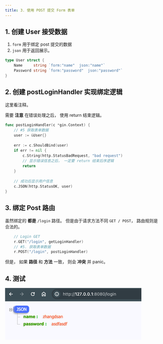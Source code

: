 ```yaml
---
title: 3. 使用 POST 提交 Form 表单
---
```



## 1. 创建 User 接受数据

1. `form` 用于绑定 post 提交的数据
2. `json` 用于返回展示。

```go
type User struct {
	Name     string `form:"name"  json:"name"`
	Password string `form:"password"  json:"password"`
}
```

## 2. 创建 postLoginHandler 实现绑定逻辑

这里看注释。

需要 **注意** 在错误处理之后， 使用 return 结束逻辑。

```go
func postLoginHandler(c *gin.Context) {
	// #5 获取表单数据
	user := &User{}

	err := c.ShouldBind(user)
	if err != nil {
		c.String(http.StatusBadRequest, "bad request")
		// 显示错误信息之后， 一定要 return 结束后序逻辑
		return
	}

	// 成功后显示用户信息
	c.JSON(http.StatusOK, user)
}
```

## 3. 绑定 Post 路由

虽然绑定的 **都是** `/login` 路径。 但是由于请求方法不同 `GET / POST`， 路由规则是合法的。

```go
	// Login GET
	r.GET("/login", getLoginHandler)
	// #5. 获取表单数据
	r.POST("/login", postLoginHandler)
```

但是， 如果 **路径** 和 **方法** 一致， 则会 **冲突** 并 panic。


## 4. 测试

![](./post-form.png)


